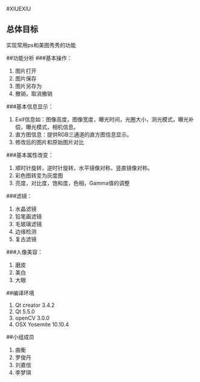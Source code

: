 #XIUEXIU

##	总体目标实现常用ps和美图秀秀的功能##功能分析###基本操作：1.	图片打开2.	图片保存3.	图片另存为4.	撤销，取消撤销###基本信息显示：1.	Exif信息如：图像高度，图像宽度，曝光时间，光圈大小，测光模式，曝光补偿，曝光模式，相机信息。2.	直方图信息：提供RGB三通道的直方图信息显示。3.	修改后的图片和原始图片对比###基本属性改变：1.	顺时针旋转，逆时针旋转，水平镜像对称，竖直镜像对称。2.	彩色图转变为灰度图3.	亮度，对比度，饱和度，色相，Gamma值的调整###滤镜：1.	水晶滤镜2.	铅笔画滤镜3.	毛玻璃滤镜4.	边缘检测5.	复古滤镜###人像美容：1.	磨皮2.	美白3.	大眼

##编译环境
1. Qt creator 3.4.2
2. Qt 5.5.0
3. openCV 3.0.0
4. OSX Yosemite 10.10.4

##小组成员
1. 曲衡
2. 罗俊丹
3. 刘嘉信
4. 李梦琪
